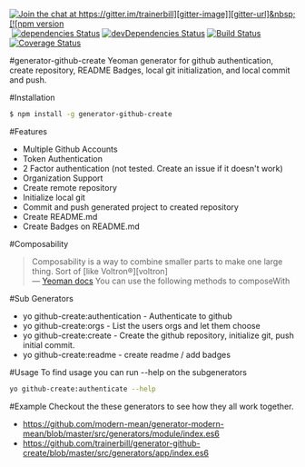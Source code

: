[![Join the chat at https://gitter.im/trainerbill][gitter-image]][gitter-url]&nbsp;[![npm version][npm-image]][npm-url]&nbsp;[![dependencies Status][david-image]][david-url]&nbsp;[![devDependencies Status][davidDev-image]][davidDev-url]&nbsp;[![Build Status][travis-image]][travis-url]&nbsp;[![Coverage Status][coveralls-image]][coveralls-url]&nbsp;

#generator-github-create
Yeoman generator for github authentication, create repository, README Badges, local git initialization, and local commit and push.

#Installation
```sh
$ npm install -g generator-github-create
```

#Features
* Multiple Github Accounts
* Token Authentication
* 2 Factor authentication (not tested.  Create an issue if it doesn't work)
* Organization Support
* Create remote repository
* Initialize local git
* Commit and push generated project to created repository
* Create README.md
* Create Badges on README.md

#Composability
> Composability is a way to combine smaller parts to make one large thing. Sort of [like Voltron®][voltron]  
> — [Yeoman docs](http://yeoman.io/authoring/composability.html)
You can use the following methods to composeWith

#Sub Generators
* yo github-create:authentication - Authenticate to github
* yo github-create:orgs - List the users orgs and let them choose
* yo github-create:create - Create the github repository, initialize git, push initial commit.
* yo github-create:readme - create readme / add badges

#Usage
To find usage you can run --help on the subgenerators
```sh
yo github-create:authenticate --help
```

#Example
Checkout the these generators to see how they all work together.
* https://github.com/modern-mean/generator-modern-mean/blob/master/src/generators/module/index.es6
* https://github.com/trainerbill/generator-github-create/blob/master/src/generators/app/index.es6


[gitter-image]: https://badges.gitter.im/trainerbill.svg
[gitter-url]: https://gitter.im/trainerbill?utm_source=badge&utm_medium=badge&utm_campaign=pr-badge&utm_content=badge

[npm-image]: https://badge.fury.io/js/generator-github-create.svg
[npm-url]: https://npmjs.org/package/generator-github-create

[travis-image]: https://travis-ci.org/trainerbill/generator-github-create.svg?branch=master
[travis-url]: https://travis-ci.org/trainerbill/generator-github-create

[david-image]: https://david-dm.org/trainerbill/generator-github-create/status.svg
[david-url]: https://david-dm.org/trainerbill/generator-github-create

[davidDev-image]: https://david-dm.org/trainerbill/generator-github-create/dev-status.svg
[davidDev-url]: https://david-dm.org/trainerbill/generator-github-create?type=dev

[coveralls-image]: https://coveralls.io/repos/github/trainerbill/generator-github-create/badge.svg?branch=master
[coveralls-url]: https://coveralls.io/github/trainerbill/generator-github-create?branch=master
